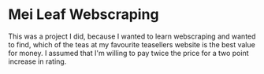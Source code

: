 # Mei Leaf Webscraping

This was a project I did, because I wanted to learn webscraping and wanted to find, which of the teas at my favourite teasellers website is the best value for money. I assumed that I'm willing to pay twice the price for a two point increase in rating.